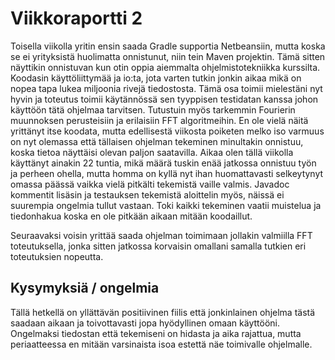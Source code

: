 # Viikkoraportti 2 

Toisella viikolla yritin ensin saada Gradle supportia Netbeansiin, mutta koska se ei yrityksistä huolimatta onnistunut, niin tein Maven projektin. Tämä sitten näyttikin onnistuvan kun otin oppia aiemmalta ohjelmistotekniikka kurssilta.
Koodasin käyttöliittymää ja io:ta, jota varten tutkin jonkin aikaa mikä on nopea tapa lukea miljoonia rivejä tiedostosta. Tämä osa toimii mielestäni nyt hyvin ja toteutus toimii käytännössä sen tyyppisen testidatan kanssa johon käyttöön tätä ohjelmaa tarvitsen. 
Tutustuin myös tarkemmin Fourierin muunnoksen perusteisiin ja erilaisiin FFT algoritmeihin. En ole vielä näitä yrittänyt itse koodata, mutta edellisestä viikosta poiketen melko iso varmuus on nyt olemassa että tällaisen ohjelman tekeminen minultakin onnistuu, koska tietoa näyttäisi olevan paljon saatavilla.
Aikaa olen tällä viikolla käyttänyt ainakin 22 tuntia, mikä määrä tuskin enää jatkossa onnistuu työn ja perheen ohella, mutta homma on kyllä nyt ihan huomattavasti selkeytynyt omassa päässä vaikka vielä pitkälti tekemistä vaille valmis.
Javadoc kommentit lisäsin ja testauksen tekemistä aloittelin myös, näissä ei suurempia ongelmia tullut vastaan. Toki kaikki tekeminen vaatii muistelua ja tiedonhakua koska en ole pitkään aikaan mitään koodaillut.

Seuraavaksi voisin yrittää saada ohjelman toimimaan jollakin valmiilla FFT toteutuksella, jonka sitten jatkossa korvaisin omallani samalla tutkien eri toteutuksien nopeutta.

## Kysymyksiä / ongelmia
Tällä hetkellä on yllättävän positiivinen fiilis että jonkinlainen ohjelma tästä saadaan aikaan ja toivottavasti jopa hyödyllinen omaan käyttööni. Ongelmaksi tiedostan että tekemiseni on hidasta ja aika rajattua, mutta periaatteessa en mitään varsinaista isoa estettä näe toimivalle ohjelmalle.


